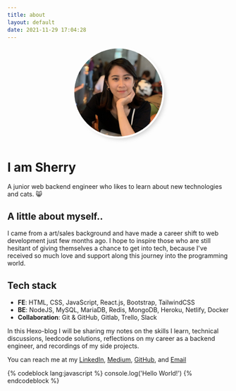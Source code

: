 ```yaml
---
title: about
layout: default
date: 2021-11-29 17:04:28
---
```

<p align="center">
  <img src="sherry.png" alt="avatar" width="200" style="margin-bottom: 6px; border-radius: 50%; border: 4px #ffffff solid; box-shadow: 6px 6px 10px -4px rgba(189,189,189,0.75);
  -webkit-box-shadow: 6px 6px 10px -4px rgba(189,189,189,0.75);
  -moz-box-shadow: 6px 6px 10px -4px rgba(189,189,189,0.75);"/>
</p>

# **I am Sherry**
A junior web backend engineer who likes to learn about new technologies and cats. 😸

## **A little about myself..**
I came from a art/sales background and have made a career shift to web development just few months ago. I hope to inspire those who are still hesitant of giving themselves a chance to get into tech, because I've received so much love and support along this journey into the programming world.

## **Tech stack**
- **FE**: HTML, CSS, JavaScript, React.js, Bootstrap, TailwindCSS
- **BE**: NodeJS, MySQL, MariaDB, Redis, MongoDB, Heroku, Netlify, Docker
- **Collaboration**: Git & GitHub, Gitlab, Trello, Slack

In this Hexo-blog I will be sharing my notes on the skills I learn, technical discussions, leedcode solutions, reflections on my career as a backend engineer, and recordings of my side projects.

You can reach me at my [LinkedIn](https://www.linkedin.com/in/sherrycliao/), [Medium](https://icaughtacode.medium.com/), [GitHub](https://github.com/sherryliao21), and [Email](mailto:sherry.c.liao+hexo.gmail.com)

{% codeblock lang:javascript %}
  console.log('Hello World!')
{% endcodeblock %}

